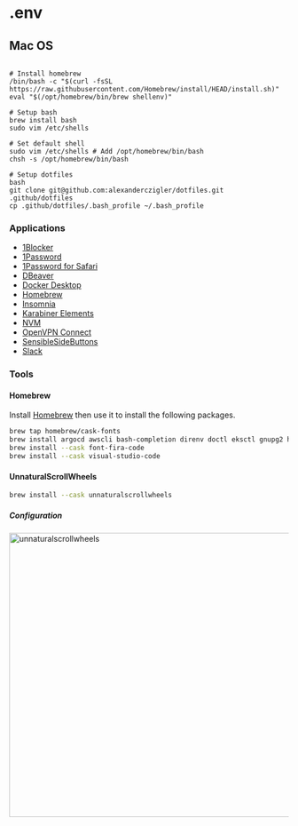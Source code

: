 # .env

## Mac OS

```shell

# Install homebrew
/bin/bash -c "$(curl -fsSL https://raw.githubusercontent.com/Homebrew/install/HEAD/install.sh)"
eval "$(/opt/homebrew/bin/brew shellenv)"

# Setup bash
brew install bash
sudo vim /etc/shells

# Set default shell
sudo vim /etc/shells # Add /opt/homebrew/bin/bash
chsh -s /opt/homebrew/bin/bash

# Setup dotfiles
bash
git clone git@github.com:alexanderczigler/dotfiles.git .github/dotfiles
cp .github/dotfiles/.bash_profile ~/.bash_profile
```

### Applications

- [1Blocker](https://apps.apple.com/se/app/1blocker-ad-blocker/id1365531024?l=en)
- [1Password](https://1password.com/downloads/mac/)
- [1Password for Safari](https://apps.apple.com/se/app/1password-for-safari/id1569813296?l=en&mt=12)
- [DBeaver](https://dbeaver.io/download/)
- [Docker Desktop](https://docs.docker.com/desktop/linux/install/archlinux/)
- [Homebrew](https://brew.sh/)
- [Insomnia](https://insomnia.rest/download)
- [Karabiner Elements](https://karabiner-elements.pqrs.org)
- [NVM](https://github.com/nvm-sh/nvm#installing-and-updating)
- [OpenVPN Connect](https://openvpn.net/client-connect-vpn-for-mac-os/)
- [SensibleSideButtons](https://sensible-side-buttons.archagon.net)
- [Slack](https://apps.apple.com/se/app/slack-for-desktop/id803453959?l=en&mt=12)

### Tools

#### Homebrew

Install [Homebrew](https://brew.sh/) then use it to install the following packages.

```bash
brew tap homebrew/cask-fonts
brew install argocd awscli bash-completion direnv doctl eksctl gnupg2 helm jq kubectl kubectx nvm opendevtools/supreme/supreme pinentry-mac skaffold telnet terraform watch
brew install --cask font-fira-code
brew install --cask visual-studio-code
```

#### UnnaturalScrollWheels

```bash
brew install --cask unnaturalscrollwheels
```

##### Configuration

<img width="512" alt="unnaturalscrollwheels" src="https://user-images.githubusercontent.com/3116043/209099151-0f41150e-084b-461b-aa7e-fc43004d9acf.png">
